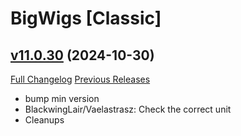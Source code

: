 # BigWigs [Classic]

## [v11.0.30](https://github.com/BigWigsMods/BigWigs_Classic/tree/v11.0.30) (2024-10-30)
[Full Changelog](https://github.com/BigWigsMods/BigWigs_Classic/compare/v11.0.29...v11.0.30) [Previous Releases](https://github.com/BigWigsMods/BigWigs_Classic/releases)

- bump min version  
- BlackwingLair/Vaelastrasz: Check the correct unit  
- Cleanups  
